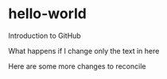 # hello-world
Introduction to GitHub

What happens if I change only the text in here

Here are some more changes to reconcile

